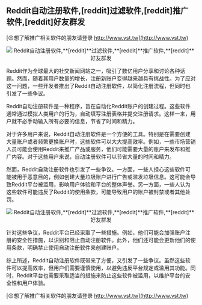 ## **Reddit自动注册软件,**[reddit]**过滤软件,**[reddit]**推广软件,**[reddit]**好友群发**

[😍想了解推广相关软件的朋友请登录 http://www.vst.tw](http://www.vst.tw)

 <center><img src="https://vst.tw/MP4/tuiguang/png/6.png" alt="Reddit自动注册软件,**[reddit]**过滤软件,**[reddit]**推广软件,**[reddit]**好友群发"></center>

Reddit作为全球最大的社交新闻网站之一，吸引了数亿用户分享和讨论各种话题。然而，随着其用户数量的增长，注册新账户变得越来越具有挑战性。为了应对这一问题，一些开发者推出了Reddit自动注册软件，以简化注册流程，但同时也引发了一些争议。

Reddit自动注册软件是一种程序，旨在自动化Reddit账户的创建过程。这些软件通常通过模拟人类用户的行为，自动填写注册表格并提交注册请求。这样一来，用户就不必手动输入所有必要的信息，节省了时间和精力。

对于许多用户来说，Reddit自动注册软件是一个方便的工具。特别是在需要创建大量账户或者频繁更换账户时，这些软件可以大大提高效率。例如，一些市场营销人员可能会使用Reddit来推广产品或服务，他们可能需要大量的账户来发布和推广内容。对于这些用户来说，自动注册软件可以节省大量的时间和精力。

然而，Reddit自动注册软件也引发了一些争议。一方面，一些人担心这些软件可能被用于恶意目的，例如创建大量垃圾账户进行广告或滥发垃圾信息。这可能会导致Reddit平台被滥用，影响用户体验和平台的整体声誉。另一方面，一些人认为这些软件可能违反了Reddit的使用条款，可能导致用户的账户被封禁或者其他处罚。

 <center><img src="https://vst.tw/MP4/tuiguang/png/6.png" alt="Reddit自动注册软件,**[reddit]**过滤软件,**[reddit]**推广软件,**[reddit]**好友群发"></center>

针对这些争议，Reddit平台已经采取了一些措施。例如，他们可能会加强账户注册的安全性措施，以识别和阻止自动注册软件。此外，他们还可能会更新他们的使用条款，明确禁止使用自动注册软件来创建账户。

综上所述，Reddit自动注册软件既带来了方便，又引发了一些争议。虽然这些软件可以提高效率，但用户们需要谨慎使用，以避免违反平台规定或滥用其功能。同时，Reddit平台也需要采取适当的措施来防止这些软件被滥用，以维护平台的安全性和用户体验。

[😍想了解推广相关软件的朋友请登录 http://www.vst.tw](http://www.vst.tw)



